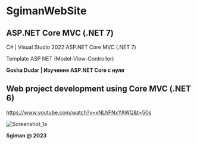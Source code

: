 # SgimanWebSite

## ASP.NET Core MVC (.NET 7)

С# | Visual Studio 2022
ASP.NET Core MVC (.NET 7) 

Template ASP NET (Model-View-Controller)

**Gosha Dudar | Изучение ASP.NET Core с нуля**


## Web project development using Core MVC (.NET 6)

https://www.youtube.com/watch?v=xNLhFNxYAWQ&t=50s

![Screenshot_1a](https://github.com/sgiman/SgimanWebSite_ASP_MVC/assets/7030369/3a3c4ea1-0f4e-4b00-8604-f3566caae9bc)



**Sgiman @ 2023**
